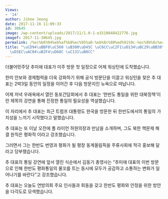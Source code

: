 ```yaml
---
Views:
- '14'
author: Jihee Jeong
date: 2017-11-16 11:09:33
id: 30645
image: /wp-content/uploads/2017/11/1.0-1-e1510848422776.jpg
imagef: 2017-11-30645.jpg
permalink: /%ec%b6%94%eb%af%b8%ec%95%a0-%eb%8c%80%ed%91%9c-%ec%9b%8c%ec%8b%b1%ed%84%b4%eb%b0%a9%eb%ac%b8%eb%8f%99%ed%8f%ac%ea%b0%84%eb%8b%b4%ed%9a%8c-%ec%84%b1%eb%a3%8c/
title: "\uCD94\uBBF8\uC560 \uB300\uD45C \uC6CC\uC2F1\uD134\uBC29\uBB38\u2026\uB3D9\
  \uD3EC\uAC04\uB2F4\uD68C \uC131\uB8CC"
---
```


더불어민주당 추미애 대표가 미주 방문 첫 일정으로 어제 워싱턴에 도착했습니다.

한미 안보와 경제협력을 더욱 강화하기 위해 공식 방문단을 이끌고 워싱턴을 찾은 추 대표는 2박3일 동안의 일정을 이어간 후 다음 방문지인 뉴욕으로 떠납니다.

어제 저녁 우래옥에서 열린 동포간담회에서 추 대표는 ‘한반도 통일을 위한 대북정책’이란 제목의 강연을 통해 진정한 통일의 필요성을 역설했습니다.

이 자리에서 추 대표는 최근 트럼프 대통령도 한국을 방문한 뒤 한반도에서의 통일의 가치성을 느끼기 시작했다고 말했습니다.

추 대표는 또 이날 오전에 폴 라이언 하원의장과 만남을 소개하며, 그도 북한 핵문제 해결 원칙은 평화적 이라고 강조했습니다.

그러면서 그는 한반도 번영과 평화가 될 평창 동계올림픽을 주류사회에 적극 홍보해 달라고 당부했습니다.

추 대표의 통일 강연에 앞서 열린 식순에서 김동기 총영사는 “추미애 대표의 이번 방문으로 인해 한반도 평화통일의 물꼬를 트는 동시에 모두가 공감하고 소통하는 변화가 일어나기를 바란다”고 강조했습니다.

추 대표는 오늘도 연방의회 주요 인사들과 회동을 갖고 한반도 평화와 안정을 위한 방안을 다각도로 모색했습니다.